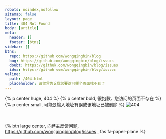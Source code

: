 ```yaml
---
robots: noindex,nofollow
sitemap: false
layout: page
title: 404 Not Found
body: [article]
meta:
  header: []
  footer: [btns]
sidebar: []
btns:
  repo: https://github.com/wongqingbin/blog
  bug: https://github.com/wongqingbin/blog/issues
  doubt: https://github.com/wongqingbin/blog/issues
  idea: https://github.com/wongqingbin/blog/issues
valine:
  path: /404.html
  placeholder: 请留言告诉我您要访问哪个页面找不到了
---
```

{% p center huge, 404 %}
{% p center bold, 很抱歉，您访问的页面不存在 %}
{% p center small, 可能是输入地址有误或该地址已被删除 %}
![404](https://cdn.jsdelivr.net/gh/wongqingbin/PicGo/blog/404.png)

<br><br>{% btn large center, 向博主反馈问题, <https://github.com/wongqingbin/blog/issues> , fas fa-paper-plane %}
